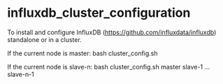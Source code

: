 # influxdb_cluster_configuration

To install and configure InfluxDB (https://github.com/influxdata/influxdb) standalone or in a cluster.

If the current node is master: bash cluster_config.sh

If the current node is slave-n: bash cluster_config.sh master slave-1 ... slave-n-1
